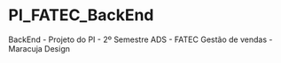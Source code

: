 # PI_FATEC_BackEnd

BackEnd - Projeto do PI - 2º Semestre ADS - FATEC
Gestão de vendas - Maracuja Design
